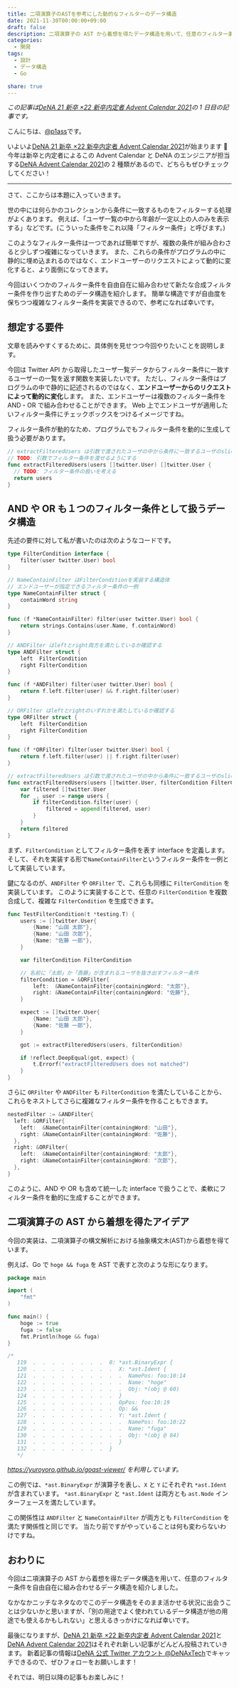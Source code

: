 ```yaml
---
title: 二項演算子のASTを参考にした動的なフィルターのデータ構造
date: 2021-11-30T00:00:00+09:00
draft: false
description: 二項演算子の AST から着想を得たデータ構造を用いて、任意のフィルター条件を自由自在に組み合わせるデータ構造を紹介します。
categories:
  - 開発
tags:
  - 設計
  - データ構造
  - Go

share: true
---
```


_この記事は[DeNA 21 新卒 ×22 新卒内定者 Advent Calendar 2021](https://qiita.com/advent-calendar/2021/dena-21x22)の 1 日目の記事です。_

こんにちは、[@p1ass](https://twitter.com/p1ass)です。

いよいよ[DeNA 21 新卒 ×22 新卒内定者 Advent Calendar 2021](https://qiita.com/advent-calendar/2021/dena-21x22)が始まります 🙌  
今年は新卒と内定者によるこの Advent Calendar と DeNA のエンジニアが担当する[DeNA Advent Calendar 2021](https://qiita.com/advent-calendar/2021/dena)の 2 種類があるので、どちらもぜひチェックしてください！

---

さて、ここからは本題に入っていきます。

世の中には何らかのコレクションから条件に一致するものをフィルターする処理がよくあります。
例えば、「ユーザ一覧の中から年齢が一定以上の人のみを表示する」などです。(こういった条件をこれ以降「フィルター条件」と呼びます。)

このようなフィルター条件は一つであれば簡単ですが、複数の条件が組み合わさると少しずつ複雑になっていきます。
また、これらの条件がプログラムの中に静的に埋め込まれるのではなく、エンドユーザーのリクエストによって動的に変化すると、より面倒になってきます。

今回はいくつかのフィルター条件を自由自在に組み合わせて新たな合成フィルター条件を作り出すためのデータ構造を紹介します。
簡単な構造ですが自由度を保ちつつ複雑なフィルター条件を実装できるので、参考になれば幸いです。

<!-- TODO: イントロが結構微妙な気がするのであとで直す -->

<!--more-->

## 想定する要件

文章を読みやすくするために、具体例を見せつつ今回やりたいことを説明します。

今回は Twitter API から取得したユーザ一覧データからフィルター条件に一致するユーザーの一覧を返す関数を実装したいです。
ただし、フィルター条件はプログラムの中で静的に記述されるのではなく、**エンドユーザーからのリクエストによって動的に変化**します。
また、エンドユーザーは複数のフィルター条件を AND・OR で組み合わせることができます。
Web 上でエンドユーザが適用したいフィルター条件にチェックボックスをつけるイメージですね。

フィルター条件が動的なため、プログラムでもフィルター条件を動的に生成して扱う必要があります。

```go
// extractFilteredUsers は引数で渡されたユーザの中から条件に一致するユーザのsliceを返す
// TODO: 引数でフィルター条件を渡せるようにする
func extractFilteredUsers(users []twitter.User) []twitter.User {
  // TODO: フィルター条件の扱いを考える
  return users
}
```

## AND や OR も１つのフィルター条件として扱うデータ構造

先述の要件に対して私が書いたのは次のようなコードです。

```go
type FilterCondition interface {
	filter(user twitter.User) bool
}

// NameContainFilter はFilterConditionを実装する構造体
// エンドユーザーが指定できるフィルター条件の一例
type NameContainFilter struct {
	containWord string
}

func (f *NameContainFilter) filter(user twitter.User) bool {
	return strings.Contains(user.Name, f.containWord)
}

// ANDFilter はleftとright両方を満たしているか確認する
type ANDFilter struct {
	left  FilterCondition
	right FilterCondition
}

func (f *ANDFilter) filter(user twitter.User) bool {
	return f.left.filter(user) && f.right.filter(user)
}

// ORFilter はleftとrightのいずれかを満たしているか確認する
type ORFilter struct {
	left  FilterCondition
	right FilterCondition
}

func (f *ORFilter) filter(user twitter.User) bool {
	return f.left.filter(user) || f.right.filter(user)
}

// extractFilteredUsers は引数で渡されたユーザの中から条件に一致するユーザのsliceを返す
func extractFilteredUsers(users []twitter.User, filterCondition FilterCondition) []twitter.User {
	var filtered []twitter.User
	for _, user := range users {
		if filterCondition.filter(user) {
			filtered = append(filtered, user)
		}
	}
	return filtered
}
```

まず、`FilterCondition` としてフィルター条件を表す interface を定義します。
そして、それを実装する形で`NameContainFilter`というフィルター条件を一例として実装しています。

鍵になるのが、`ANDFilter` や `ORFilter` で、これらも同様に `FilterCondition` を実装しています。
このように実装することで、任意の `FilterCondition` を複数合成して、複雑な `FilterCondition` を生成できます。

```go
func TestFilterCondition(t *testing.T) {
	users := []twitter.User{
		{Name: "山田 太郎"},
		{Name: "山田 次郎"},
		{Name: "佐藤 一郎"},
	}

	var filterCondition FilterCondition

	// 名前に「太郎」か「斎藤」が含まれるユーザを抜き出すフィルター条件
	filterCondition = &ORFilter{
		left:  &NameContainFilter{containingWord: "太郎"},
		right: &NameContainFilter{containingWord: "佐藤"},
	}

	expect := []twitter.User{
		{Name: "山田 太郎"},
		{Name: "佐藤 一郎"},
	}

	got := extractFilteredUsers(users, filterCondition)

	if !reflect.DeepEqual(got, expect) {
		t.Errorf("extractFilteredUsers does not matched")
	}
}
```

さらに `ORFilter` や `ANDFilter` も `FilterCondition` を満たしていることから、これらをネストしてさらに複雑なフィルター条件を作ることもできます。

```go
nestedFilter := &ANDFilter{
  left: &ORFilter{
    left:  &NameContainFilter{containingWord: "山田"},
    right: &NameContainFilter{containingWord: "佐藤"},
  },
  right: &ORFilter{
    left:  &NameContainFilter{containingWord: "太郎"},
    right: &NameContainFilter{containingWord: "次郎"},
  },
}
```

このように、AND や OR も含めて統一した interface で扱うことで、柔軟にフィルター条件を動的に生成することができます。

## 二項演算子の AST から着想を得たアイデア

今回の実装は、二項演算子の構文解析における抽象構文木(AST)から着想を得ています。

例えば、Go で `hoge && fuga` を AST で表すと次のような形になります。

```go
package main

import (
	"fmt"
)

func main() {
	hoge := true
	fuga := false
	fmt.Println(hoge && fuga)
}

/*
   119  .  .  .  .  .  .  .  .  0: *ast.BinaryExpr {
   120  .  .  .  .  .  .  .  .  .  X: *ast.Ident {
   121  .  .  .  .  .  .  .  .  .  .  NamePos: foo:10:14
   122  .  .  .  .  .  .  .  .  .  .  Name: "hoge"
   123  .  .  .  .  .  .  .  .  .  .  Obj: *(obj @ 60)
   124  .  .  .  .  .  .  .  .  .  }
   125  .  .  .  .  .  .  .  .  .  OpPos: foo:10:19
   126  .  .  .  .  .  .  .  .  .  Op: &&
   127  .  .  .  .  .  .  .  .  .  Y: *ast.Ident {
   128  .  .  .  .  .  .  .  .  .  .  NamePos: foo:10:22
   129  .  .  .  .  .  .  .  .  .  .  Name: "fuga"
   130  .  .  .  .  .  .  .  .  .  .  Obj: *(obj @ 84)
   131  .  .  .  .  .  .  .  .  .  }
   132  .  .  .  .  .  .  .  .  }
   */
```

_https://yuroyoro.github.io/goast-viewer/ を利用しています。_

この例では、`*ast.BinaryExpr` が演算子を表し、`X` と `Y` にそれぞれ `*ast.Ident` が含まれています。
`*ast.BinaryExpr` と `*ast.Ident` は両方とも `ast.Node` インターフェースを満たしています。

この関係性は `ANDFilter` と `NameContainFilter` が両方とも `FilterCondition` を満たす関係性と同じです。
当たり前ですがやっていることは何も変わらないわけですね。

## おわりに

今回は二項演算子の AST から着想を得たデータ構造を用いて、任意のフィルター条件を自由自在に組み合わせるデータ構造を紹介しました。

なかなかニッチなネタなのでこのデータ構造をそのまま活かせる状況に出会うことは少ないかと思いますが、「別の用途でよく使われているデータ構造が他の用途でも使えるかもしれない」と思えるきっかけになれば幸いです。

最後になりますが、[DeNA 21 新卒 ×22 新卒内定者 Advent Calendar 2021](https://qiita.com/advent-calendar/2021/dena-21x22)と[DeNA Advent Calendar 2021](https://qiita.com/advent-calendar/2021/dena)はそれぞれ新しい記事がどんどん投稿されていきます。
新着記事の情報は[DeNA 公式 Twitter アカウント @DeNAxTech](https://twitter.com/DeNAxTech)でキャッチできるので、ぜひフォローをお願いします！

それでは、明日以降の記事もお楽しみに！
